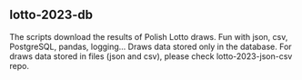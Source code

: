 ## lotto-2023-db

The scripts download the results of Polish Lotto draws. Fun with json, csv, PostgreSQL, pandas, logging...
Draws data stored only in the database. For draws data stored in files (json and csv), please check lotto-2023-json-csv repo.

